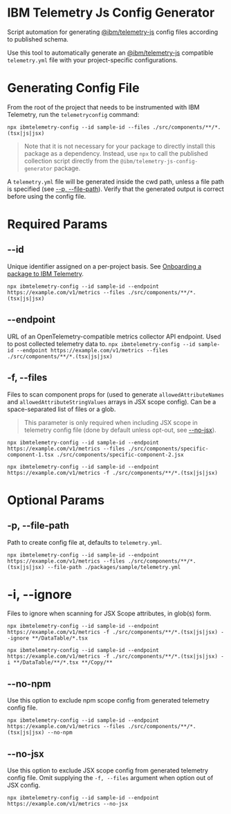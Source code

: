 # IBM Telemetry Js Config Generator

Script automation for generating [@ibm/telemetry-js](https://github.com/ibm-telemetry/telemetry-js)
config files according to published schema.

Use this tool to automatically generate an
[@ibm/telemetry-js](https://github.com/ibm-telemetry/telemetry-js) compatible `telemetry.yml` file
with your project-specific configurations.

# Generating Config File

From the root of the project that needs to be instrumented with IBM Telemetry, run the
`telemetryconfig` command:

`npx ibmtelemetry-config --id sample-id --files ./src/components/**/*.(tsx|js|jsx)`

> Note that it is not necessary for your package to directly install this package as a dependency.
> Instead, use `npx` to call the published collection script directly from the
> `@ibm/telemetry-js-config-generator` package.

A `telemetry.yml` file will be generated inside the cwd path, unless a file path is specified (see
[--p, --file-path](#p---file-path)). Verify that the generated output is correct before using the
config file.

# Required Params

## --id

Unique identifier assigned on a per-project basis. See
[Onboarding a package to IBM Telemetry](https://github.com/ibm-telemetry/telemetry-js?tab=readme-ov-file#onboarding-a-package-to-ibm-telemetry).

`npx ibmtelemetry-config --id sample-id --endpoint https://example.com/v1/metrics --files ./src/components/**/*.(tsx|js|jsx)`

## --endpoint

URL of an OpenTelemetry-compatible metrics collector API endpoint. Used to post collected telemetry
data to.
`npx ibmtelemetry-config --id sample-id --endpoint https://example.com/v1/metrics --files ./src/components/**/*.(tsx|js|jsx)`

## -f, --files

Files to scan component props for (used to generate `allowedAttributeNames` and
`allowedAttributeStringValues` arrays in JSX scope config). Can be a space-separated list of files
or a glob.

> This parameter is only required when including JSX scope in telemetry config file (done by default
> unless opt-out, see [--no-jsx](#no-jsx)).

`npx ibmtelemetry-config --id sample-id --endpoint https://example.com/v1/metrics --files ./src/components/specific-component-1.tsx ./src/components/specific-component-2.jsx`

`npx ibmtelemetry-config --id sample-id --endpoint https://example.com/v1/metrics -f ./src/components/**/*.(tsx|js|jsx)`

# Optional Params

## -p, --file-path

Path to create config file at, defaults to `telemetry.yml`.

`npx ibmtelemetry-config --id sample-id --endpoint https://example.com/v1/metrics --files ./src/components/**/*.(tsx|js|jsx) --file-path ./packages/sample/telemetry.yml`

# -i, --ignore

Files to ignore when scanning for JSX Scope attributes, in glob(s) form.

`npx ibmtelemetry-config --id sample-id --endpoint https://example.com/v1/metrics -f ./src/components/**/*.(tsx|js|jsx) --ignore **/DataTable/*.tsx`

`npx ibmtelemetry-config --id sample-id --endpoint https://example.com/v1/metrics -f ./src/components/**/*.(tsx|js|jsx) -i **/DataTable/**/*.tsx **/Copy/**`

## --no-npm

Use this option to exclude npm scope config from generated telemetry config file.

`npx ibmtelemetry-config --id sample-id --endpoint https://example.com/v1/metrics --files ./src/components/**/*.(tsx|js|jsx) --no-npm`

## --no-jsx

Use this option to exclude JSX scope config from generated telemetry config file. Omit supplying the
`-f, --files` argument when option out of JSX config.

`npx ibmtelemetry-config --id sample-id --endpoint https://example.com/v1/metrics --no-jsx`
